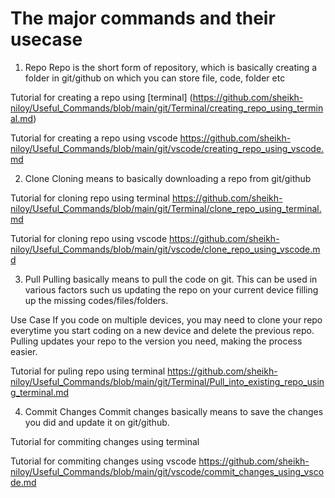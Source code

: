 # The major commands and their usecase 

1. Repo
Repo is the short form of repository, which is basically creating a folder in git/github on which you can store file, code, folder etc

Tutorial for creating a repo using [terminal] 
(https://github.com/sheikh-niloy/Useful_Commands/blob/main/git/Terminal/creating_repo_using_terminal.md)

Tutorial for creating a repo using vscode
https://github.com/sheikh-niloy/Useful_Commands/blob/main/git/vscode/creating_repo_using_vscode.md

2. Clone
Cloning means to basically downloading a repo from git/github

Tutorial for cloning repo using terminal
https://github.com/sheikh-niloy/Useful_Commands/blob/main/git/Terminal/clone_repo_using_terminal.md

Tutorial for cloning repo using vscode
https://github.com/sheikh-niloy/Useful_Commands/blob/main/git/vscode/clone_repo_using_vscode.md

3. Pull 
Pulling basically means to pull the code on git. This can be used in various factors such us updating the repo on your current device filling up the missing codes/files/folders. 

Use Case
If you code on multiple devices, you may need to clone your repo everytime you start coding on a new device and delete the previous repo. Pulling updates your repo to the version you need, making the process easier.

Tutorial for puling repo using terminal
https://github.com/sheikh-niloy/Useful_Commands/blob/main/git/Terminal/Pull_into_existing_repo_using_terminal.md

4. Commit Changes
Commit changes basically means to save the changes you did and update it on git/github.

Tutorial for commiting changes using terminal


Tutorial for commiting changes using vscode
https://github.com/sheikh-niloy/Useful_Commands/blob/main/git/vscode/commit_changes_using_vscode.md
